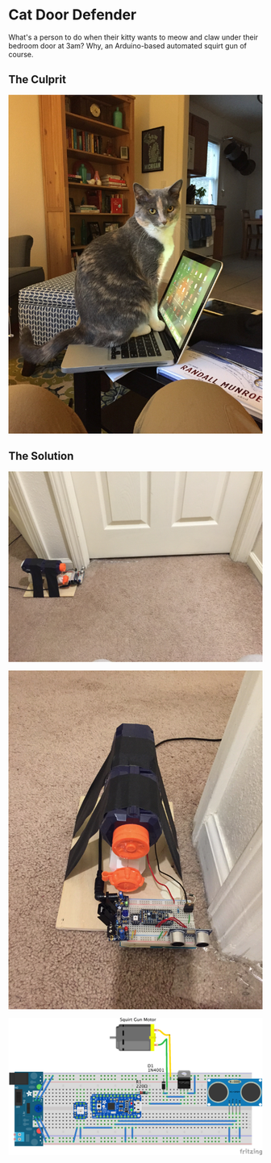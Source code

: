 # Cat Door Defender
What's a person to do when their kitty wants to meow and claw under their bedroom door at 3am? Why, an Arduino-based automated squirt gun of course.

## The Culprit
![alt text](https://github.com/stuthedew/Door_Defender/blob/master/Images/IMG_2578.jpg "You wanted to use this?")

## The Solution

![alt text](https://github.com/stuthedew/Door_Defender/blob/master/Images/IMG_3160.jpg "The Scene of the Crime")

![alt text](https://github.com/stuthedew/Door_Defender/blob/master/Images/IMG_3161.jpg "From the front")

![alt text](https://github.com/stuthedew/Door_Defender/blob/master/Images/Fritzing_bb.png "Fritzing Diagram")


